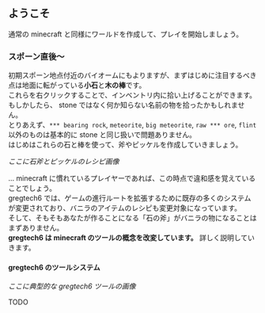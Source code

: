 ## ようこそ
通常の minecraft と同様にワールドを作成して、プレイを開始しましょう。

### スポーン直後～
初期スポーン地点付近のバイオームにもよりますが、まずはじめに注目するべき点は地面に転がっている**小石**と**木の棒**です。  
これらを右クリックすることで、インベントリ内に拾い上げることができます。  
もしかしたら、 stone ではなく何か知らない名前の物を拾ったかもしれません。  
とりあえず、`*** bearing rock`, `meteorite`, `big meteorite`, `raw *** ore`, `flint` 以外のものは基本的に stone と同じ扱いで問題ありません。  
はじめはこれらの石と棒を使って、斧やピッケルを作成していきましょう。 

*ここに石斧とピッケルのレシピ画像*

... minecraft に慣れているプレイヤーであれば、この時点で違和感を覚えていることでしょう。  
gregtech6 では、ゲームの進行ルートを拡張するために既存の多くのシステムが変更されており、バニラのアイテムのレシピも変更対象になっています。  
そして、そもそもあなたが作ることになる「石の斧」がバニラの物になることはまずありません。  
**gregtech6 は minecraft のツールの概念を改変しています。** 詳しく説明していきます。

#### gregtech6 のツールシステム
*ここに典型的な gregtech6 ツールの画像*

TODO